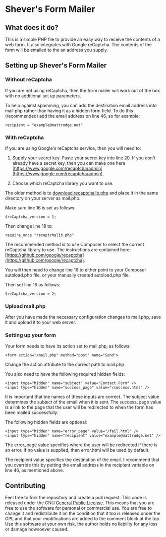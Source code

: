 # Shever's Form Mailer

## What does it do?

This is a simple PHP file to provide an easy way to receive the contents of a web form. It also integrates with Google reCaptcha. The contents of the form will be emailed to the an address you supply.

## Setting up Shever's Form Mailer

### Without reCaptcha

If you are not using reCaptcha, then the form mailer will work out of the box with no additional set up parameters.

To help against spamming, you can add the destination email address into mail.php rather than having it as a hidden form field. To do this (recommended) add the email address on line 46, so for example:
```
recipient = "example@mattrudge.net"
```

### With reCaptcha

If you are using Google's reCaptcha service, then you will need to: 

1. Supply your secret key. Paste your secret key into line 20. If you don't already have a secret key, then you can make one here [https://www.google.com/recaptcha/admin](https://www.google.com/recaptcha/admin).

2. Choose which reCaptcha library you want to use.

The older method is to [download recaptchalib.php](https://storage.googleapis.com/google-code-archive-downloads/v2/code.google.com/recaptcha/recaptcha-php-1.11.zip) and place it in the same directory on your server as mail.php.

Make sure line 16 is set as follows:
```
$reCaptcha_version = 1;
```

Then change line 18 to:
```
require_once "recaptchalib.php"
```

The recommended method is to use Composer to select the correct reCaptcha library to use. The instructions are contained here: [https://github.com/google/recaptcha](https://github.com/google/recaptcha).

You will then need to change line 16 to either point to your Composer autoload.php file, or your manually created autoload.php file.

Then set line 16 as follows:
```
$reCaptcha_version = 2;
```

### Upload mail.php

After you have made the necessary configuration changes to mail.php, save it and upload it to your web server.

### Setting up your form

Your form needs to have its action set to mail.php, as follows:

```
<form action="/mail.php" method="post" name="Send">
```
Change the action attribute to the correct path to mail.php

You also need to have the following required hidden fields:
```
<input type="hidden" name="subject" value="Contact Form" />
<input type="hidden" name="success_page" value="/success.html" />
```
It is important that tne names of these inputs are correct. The subject value determines the subject of the email when it is sent. The success_page value is a link to the page that the user will be redirected to when the form has been mailed successfully.

The following hidden fields are optional:
```
<input type="hidden" name="error_page" value="/fail.html" />
<input type="hidden" name="recipient" value="example@mattrudge.net" />
```

The error_page value specifies where the user will be redirected if there is an error. If no value is supplied, then error.html will be used by default.

The recipient value specifies the destination of the email. I recommend that you override this by putting the email address in the recipient variable on line 46, as mentioned above.

## Contributing

Feel free to fork the repository and create a pull request. This code is released under the GNU [General Public License](http://www.gnu.org/licenses/gpl.html). This means that you are free to use the software for personal or commercial use. You are free to change it and redistribute it on the condition that it too is released under the GPL and that your modifications are added to the comment block at the top. Use this software at your own risk, the author holds no liability for any loss or damage howsoever caused.

